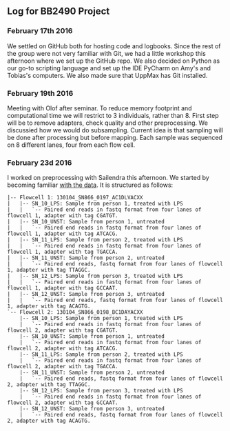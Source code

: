 ## Log for BB2490 Project

### February 17th 2016
We settled on GitHub both for hosting code and logbooks. Since the rest of the group were not very familiar with Git, we had a little workshop this afternoon where we set up the GitHub repo. We also decided on Python as our go-to scripting language and set up the IDE PyCharm on Amy's and Tobias's computers. We also made sure that UppMax has Git installed. 

### February 19th 2016
Meeting with Olof after seminar. 
To reduce memory footprint and computational time we will restrict to 3 individuals, rather than 8.
First step will be to remove adapters, check quality and other preprocessing. 
We discussied how we would do subsampling. Current idea is that sampling will be done after processing but before mapping.
Each sample was sequenced on 8 different lanes, four from each flow cell.

### February 23d 2016
I worked on preprocessing with Sailendra this afternoon. We started by becoming familiar [with the data](https://github.com/aerugo/BB2490-RNASeq-Project/wiki/Overview-of-data). It is structured as follows:

```
|-- Flowcell 1: 130104_SN866_0197_AC1DLVACXX
|   |-- SN_10_LPS: Sample from person 1, treated with LPS
|   |   `-- Paired end reads in fastq format from four lanes of flowcell 1, adapter with tag CGATGT.
|   |-- SN_10_UNST: Sample from person 1, untreated
|   |   `-- Paired end reads in fastq format from four lanes of flowcell 1, adapter with tag ATCACG.
|   |-- SN_11_LPS: Sample from person 2, treated with LPS
|   |   `-- Paired end reads in fastq format from four lanes of flowcell 1, adapter with tag TGACCA.
|   |-- SN_11_UNST: Sample from person 2, untreated
|   |   `-- Paired end reads, fastq format from four lanes of flowcell 1, adapter with tag TTAGGC.
|   |-- SN_12_LPS: Sample from person 3, treated with LPS
|   |   `-- Paired end reads in fastq format from four lanes of flowcell 1, adapter with tag GCCAAT.
|   |-- SN_12_UNST: Sample from person 3, untreated
|   |   `-- Paired end reads, fastq format from four lanes of flowcell 1, adapter with tag ACAGTG.
`-- Flowcell 2: 130104_SN866_0198_BC1DAYACXX
    |-- SN_10_LPS: Sample from person 1, treated with LPS
    |   `-- Paired end reads in fastq format from four lanes of flowcell 2, adapter with tag CGATGT.
    |-- SN_10_UNST: Sample from person 1, untreated
    |   `-- Paired end reads in fastq format from four lanes of flowcell 2, adapter with tag ATCACG.
    |-- SN_11_LPS: Sample from person 2, treated with LPS
    |   `-- Paired end reads in fastq format from four lanes of flowcell 2, adapter with tag TGACCA.
    |-- SN_11_UNST: Sample from person 2, untreated
    |   `-- Paired end reads, fastq format from four lanes of flowcell 2, adapter with tag TTAGGC.
    |-- SN_12_LPS: Sample from person 3, treated with LPS
    |   `-- Paired end reads in fastq format from four lanes of flowcell 2, adapter with tag GCCAAT.
    |-- SN_12_UNST: Sample from person 3, untreated
    |   `-- Paired end reads, fastq format from four lanes of flowcell 2, adapter with tag ACAGTG.
```
